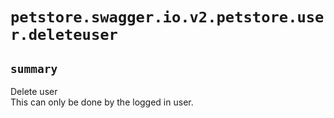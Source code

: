 # `petstore.swagger.io.v2.petstore.user.deleteuser`

## `summary`
Delete user  
This can only be done by the logged in user.


